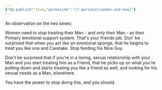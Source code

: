 ```yaml
---
{"dg-publish":true,"permalink":"/7-personal/women-and-men/"}
---
```



An observation on the two sexes:

Women need to stop treating their Man - and only their Man - as their Primary emotional support system. That's your friends job. Don' be surprised that when you act like an emotional sponge, that he begins to treat you like one and Caretake. Stop feeding his Nice Guy.

Don't be surprised that if you're in a loving, sexual relationship with your Man and you start treating him as a Friend, that he picks up on what you're putting down and starts treating you like a friend as well, and looking for his sexual needs as a Man, elsewhere.

You have the power to stop doing this, and you should.